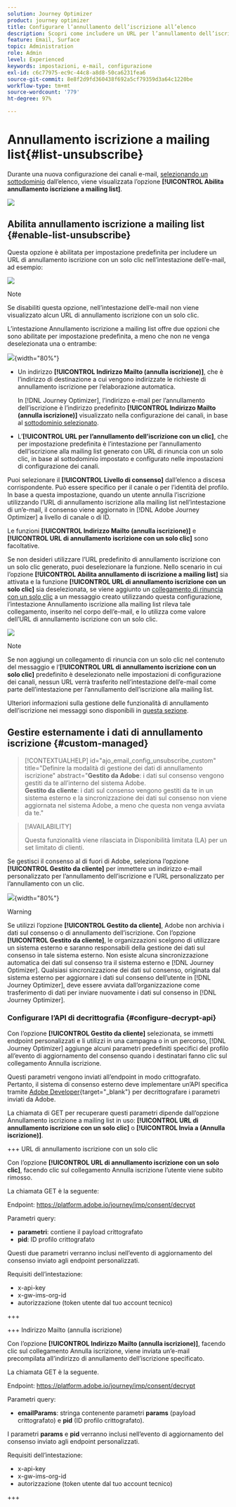 ```yaml
---
solution: Journey Optimizer
product: journey optimizer
title: Configurare l’annullamento dell’iscrizione all’elenco
description: Scopri come includere un URL per l’annullamento dell’iscrizione con un solo clic nell’intestazione delle e-mail quando imposti la configurazione del canale
feature: Email, Surface
topic: Administration
role: Admin
level: Experienced
keywords: impostazioni, e-mail, configurazione
exl-id: c6c77975-ec9c-44c8-a8d8-50ca6231fea6
source-git-commit: 8e8f2d9fd360438f692a5cf79359d3a64c1220be
workflow-type: tm+mt
source-wordcount: '779'
ht-degree: 97%

---
```


# Annullamento iscrizione a mailing list{#list-unsubscribe}

<!--Do not modify - Legal Review Done -->

Durante una nuova configurazione dei canali e-mail, [selezionando un sottodominio](email-settings.md#subdomains-and-ip-pools) dall’elenco, viene visualizzata l’opzione **[!UICONTROL Abilita annullamento iscrizione a mailing list]**.

![](assets/preset-list-unsubscribe.png)

## Abilita annullamento iscrizione a mailing list {#enable-list-unsubscribe}

Questa opzione è abilitata per impostazione predefinita per includere un URL di annullamento iscrizione con un solo clic nell’intestazione dell’e-mail, ad esempio:

![](assets/preset-list-unsubscribe-header.png)

>[!NOTE]
>
>Se disabiliti questa opzione, nell’intestazione dell’e-mail non viene visualizzato alcun URL di annullamento iscrizione con un solo clic.

L’intestazione Annullamento iscrizione a mailing list offre due opzioni che sono abilitate per impostazione predefinita, a meno che non ne venga deselezionata una o entrambe:

![](assets/surface-list-unsubscribe.png){width="80%"}

* Un indirizzo **[!UICONTROL Indirizzo Mailto (annulla iscrizione)]**, che è l’indirizzo di destinazione a cui vengono indirizzate le richieste di annullamento iscrizione per l’elaborazione automatica.

  In [!DNL Journey Optimizer], l’indirizzo e-mail per l’annullamento dell’iscrizione è l’indirizzo predefinito **[!UICONTROL Indirizzo Mailto (annulla iscrizione)]** visualizzato nella configurazione dei canali, in base al [sottodominio selezionato](#subdomains-and-ip-pools). <!--With this method, clicking the Unsubscribe link sends a pre-filled email to the unsubscribe address specified in the email header.-->

* L’**[!UICONTROL URL per l’annullamento dell’iscrizione con un clic]**, che per impostazione predefinita è l’intestazione per l’annullamento dell’iscrizione alla mailing list generato con URL di rinuncia con un solo clic, in base al sottodominio impostato e configurato nelle impostazioni di configurazione dei canali. <!--With this method, clicking the Unsubscribe link directly unsubscribes the user, requiring only a single action to unsubscribe.-->

Puoi selezionare il **[!UICONTROL Livello di consenso]** dall’elenco a discesa corrispondente. Può essere specifico per il canale o per l’identità del profilo. In base a questa impostazione, quando un utente annulla l’iscrizione utilizzando l’URL di annullamento iscrizione alla mailing list nell’intestazione di un’e-mail, il consenso viene aggiornato in [!DNL Adobe Journey Optimizer] a livello di canale o di ID.

Le funzioni **[!UICONTROL Indirizzo Mailto (annulla iscrizione)]** e **[!UICONTROL URL di annullamento iscrizione con un solo clic]** sono facoltative.

Se non desideri utilizzare l’URL predefinito di annullamento iscrizione con un solo clic generato, puoi deselezionare la funzione. Nello scenario in cui l’opzione **[!UICONTROL Abilita annullamento di iscrizione a mailing list]** sia attivata e la funzione **[!UICONTROL URL di annullamento iscrizione con un solo clic]** sia deselezionata, se viene aggiunto un [collegamento di rinuncia con un solo clic](../email/email-opt-out.md#one-click-opt-out) a un messaggio creato utilizzando questa configurazione, l’intestazione Annullamento iscrizione alla mailing list rileva tale collegamento, inserito nel corpo dell’e-mail, e lo utilizza come valore dell’URL di annullamento iscrizione con un solo clic.

![](assets/preset-list-unsubscribe-opt-out-url.png)

>[!NOTE]
>
>Se non aggiungi un collegamento di rinuncia con un solo clic nel contenuto del messaggio e l’**[!UICONTROL URL di annullamento iscrizione con un solo clic]** predefinito è deselezionato nelle impostazioni di configurazione dei canali, nessun URL verrà trasferito nell’intestazione dell’e-mail come parte dell’intestazione per l’annullamento dell’iscrizione alla mailing list.

Ulteriori informazioni sulla gestione delle funzionalità di annullamento dell’iscrizione nei messaggi sono disponibili in [questa sezione](../email/email-opt-out.md#unsubscribe-header).

## Gestire esternamente i dati di annullamento iscrizione {#custom-managed}

>[!CONTEXTUALHELP]
>id="ajo_email_config_unsubscribe_custom"
>title="Definire la modalità di gestione dei dati di annullamento iscrizione"
>abstract="**Gestito da Adobe**: i dati sul consenso vengono gestiti da te all’interno del sistema Adobe.<br>**Gestito da cliente**: i dati sul consenso vengono gestiti da te in un sistema esterno e la sincronizzazione dei dati sul consenso non viene aggiornata nel sistema Adobe, a meno che questa non venga avviata da te."

>[!AVAILABILITY]
>
>Questa funzionalità viene rilasciata in Disponibilità limitata (LA) per un set limitato di clienti.

Se gestisci il consenso al di fuori di Adobe, seleziona l’opzione **[!UICONTROL Gestito da cliente]** per immettere un indirizzo e-mail personalizzato per l’annullamento dell’iscrizione e l’URL personalizzato per l’annullamento con un clic.

![](assets/surface-list-unsubscribe-custom.png){width="80%"}

>[!WARNING]
>
>Se utilizzi l’opzione **[!UICONTROL Gestito da cliente]**, Adobe non archivia i dati sul consenso o di annullamento dell’iscrizione. Con l’opzione **[!UICONTROL Gestito da cliente]**, le organizzazioni scelgono di utilizzare un sistema esterno e saranno responsabili della gestione dei dati sul consenso in tale sistema esterno. Non esiste alcuna sincronizzazione automatica dei dati sul consenso tra il sistema esterno e [!DNL Journey Optimizer]. Qualsiasi sincronizzazione dei dati sul consenso, originata dal sistema esterno per aggiornare i dati sul consenso dell’utente in [!DNL Journey Optimizer], deve essere avviata dall’organizzazione come trasferimento di dati per inviare nuovamente i dati sul consenso in [!DNL Journey Optimizer].

### Configurare l’API di decrittografia {#configure-decrypt-api}

Con l’opzione **[!UICONTROL Gestito da cliente]** selezionata, se immetti endpoint personalizzati e li utilizzi in una campagna o in un percorso, [!DNL Journey Optimizer] aggiunge alcuni parametri predefiniti specifici del profilo all’evento di aggiornamento del consenso <!--sent to the custom endpoint --> quando i destinatari fanno clic sul collegamento Annulla iscrizione.

Questi parametri vengono inviati all’endpoint in modo crittografato. Pertanto, il sistema di consenso esterno deve implementare un’API specifica tramite [Adobe Developer](https://developer.adobe.com){target="_blank"} per decrittografare i parametri inviati da Adobe.

La chiamata di GET per recuperare questi parametri dipende dall’opzione Annullamento iscrizione a mailing list in uso: **[!UICONTROL URL di annullamento iscrizione con un solo clic]** o **[!UICONTROL Invia a (Annulla iscrizione)]**.

<!--To configure the API to send back the information to [!DNL Adobe Journey Optimizer] when a recipient has unsubscribed using the List unsubscribe option with custom endpoints, follow the steps below.-->

+++ URL di annullamento iscrizione con un solo clic

Con l’opzione **[!UICONTROL URL di annullamento iscrizione con un solo clic]**, facendo clic sul collegamento Annulla iscrizione l’utente viene subito rimosso.

La chiamata GET è la seguente:

Endpoint: https://platform.adobe.io/journey/imp/consent/decrypt

Parametri query:

* **parametri**: contiene il payload crittografato
* **pid**: ID profilo crittografato

Questi due parametri verranno inclusi nell’evento di aggiornamento del consenso inviato agli endpoint personalizzati.

Requisiti dell’intestazione:

* x-api-key
* x-gw-ims-org-id
* autorizzazione (token utente dal tuo account tecnico)

+++

+++ Indirizzo Mailto (annulla iscrizione)

Con l’opzione **[!UICONTROL Indirizzo Mailto (annulla iscrizione)]**, facendo clic sul collegamento Annulla iscrizione, viene inviata un’e-mail precompilata all’indirizzo di annullamento dell’iscrizione specificato.

La chiamata GET è la seguente.

Endpoint: https://platform.adobe.io/journey/imp/consent/decrypt

Parametri query:

* **emailParams**: stringa contenente parametri **params** (payload crittografato) e **pid** (ID profilo crittografato).

I parametri **params** e **pid** verranno inclusi nell’evento di aggiornamento del consenso inviato agli endpoint personalizzati.

Requisiti dell’intestazione:

* x-api-key
* x-gw-ims-org-id
* autorizzazione (token utente dal tuo account tecnico)

+++
